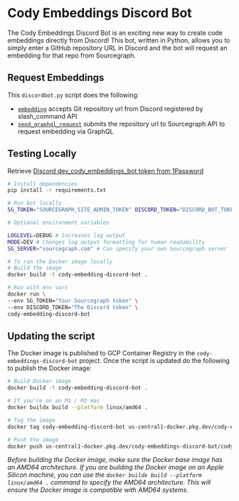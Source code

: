 # Cody Embeddings Discord Bot 

The Cody Embeddings Discord Bot is an exciting new way to create code embeddings directly from Discord! This bot, written in Python, allows you to simply enter a GitHub repository URL in Discord and the bot will request an embedding for that repo from Sourcegraph.

## Request Embeddings

This `discordbot.py` script does the following:

- [`embedding`](https://sourcegraph.com/github.com/sourcegraph/cody-embeddings-discord-bot/-/blob/discordbot.py?L62) accepts Git repository url from Discord registered by slash_command API
- [`send_graphql_request`](https://sourcegraph.com/github.com/sourcegraph/cody-embeddings-discord-bot/-/blob/discordbot.py?L30) submits the repository url to Sourcegraph API to request embedding via GraphQL

## Testing Locally

Retrieve [Discord dev_cody_embeddings_bot token from 1Password](https://start.1password.com/open/i?a=HEDEDSLHPBFGRBTKAKJWE23XX4&v=dnrhbauihkhjs5ag6vszsme45a&i=7v7petpsowuvd7iwl6xhfg34ey&h=my.1password.com)

```bash
# Install dependencies
pip install -r requirements.txt

# Run bot locally
SG_TOKEN="SOURCEGRAPH_SITE_ADMIN_TOKEN" DISCORD_TOKEN="DISCORD_BOT_TOKEN" python3 discordbot.py

# Optional environment variables

LOGLEVEL=DEBUG # Increases log output
MODE=DEV # Changes log output formatting for human readability
SG_SERVER="sourcegraph.com" # Can specify your own Sourcegraph server

# To run the Docker image locally
# Build the image
docker build -t cody-embedding-discord-bot .

# Run with env vars
docker run \
--env SG_TOKEN="Your Sourcegraph token" \
--env DISCORD_TOKEN="The Discord token" \
cody-embedding-discord-bot
```

## Updating the script

The Docker image is published to GCP Container Registry in the `cody-embeddings-discord-bot` project. Once the script is updated do the following to publish the Docker image:

```bash
# Build Docker image
docker build -t cody-embedding-discord-bot .

# If you're on an M1 / M2 mac
docker buildx build --platform linux/amd64 .

# Tag the image
docker tag cody-embedding-discord-bot us-central1-docker.pkg.dev/cody-embeddings-discord-bot/cody-embeddings-discord-bot/cody-embedding-discord-bot

# Push the image
docker push us-central1-docker.pkg.dev/cody-embeddings-discord-bot/cody-embeddings-discord-bot/cody-embedding-discord-bot
```

*Before building the Docker image, make sure the Docker base image has an AMD64 architecture. If you are building the Docker image on an Apple Silicon machine, you can use the `docker buildx build --platform linux/amd64 .` command to specify the AMD64 architecture. This will ensure the Docker image is compatible with AMD64 systems.*